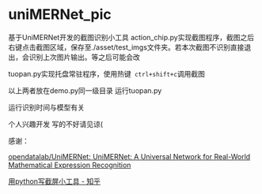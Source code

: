 # uniMERNet_pic
基于UniMERNet开发的截图识别小工具
action_chip.py实现截图程序，截图之后右键点击截图区域，保存至./asset/test_imgs文件夹。若本次截图不识别直接退出，会识别上次图片输出。等之后可能会改

tuopan.py实现托盘常驻程序，使用热键`` ctrl+shift+c``调用截图

以上两者放在demo.py同一级目录 运行tuopan.py

运行识别时间与模型有关 

个人兴趣开发 写的不好请见谅(



感谢：

[opendatalab/UniMERNet: UniMERNet: A Universal Network for Real-World Mathematical Expression Recognition](https://github.com/opendatalab/UniMERNet?tab=readme-ov-file)

[用python写截屏小工具 - 知乎](https://zhuanlan.zhihu.com/p/260419102)
